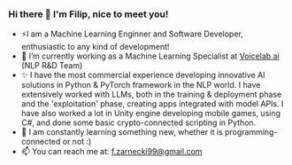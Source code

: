 ### Hi there 👋 I'm Filip, nice to meet you!

- ⚡I am a Machine Learning Enginner and Software Developer, enthusiastic to any kind of development!
- 🔭 I’m currently working as a Machine Learning Specialist at [Voicelab.ai](https://voicelab.ai/ "Voicelab.ai") (NLP R&D Team)
- ✨ I have the most commercial experience developing innovative AI solutions in Python & PyTorch framework in the NLP world. I have extensively worked with LLMs, both in the training & deployment phase and the 'exploitation' phase, creating apps integrated with model APIs. I have also worked a lot in Unity engine developing mobile games, using C#, and done some basic crypto-connected scripting in Python.
- 🌱 I am constantly learning something new, whether it is programming-connected or not :)
- 📫 You can reach me at: f.zarnecki99@gmail.com
